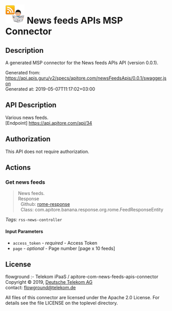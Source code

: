 # ![LOGO](logo.png) News feeds APIs MSP Connector

## Description

A generated MSP connector for the News feeds APIs API (version 0.0.1).

Generated from: https://api.apis.guru/v2/specs/apitore.com/newsFeedsApis/0.0.1/swagger.json<br/>
Generated at: 2019-05-07T11:17:02+03:00

## API Description

Various news feeds.<BR />[Endpoint] https://api.apitore.com/api/34

## Authorization

This API does not require authorization.

## Actions

### Get news feeds

> News feeds.<BR />Response<BR />&nbsp; Github: <a href="https://github.com/keigohtr/apitore-response-parent/tree/master/rome-response">rome-response</a><BR />&nbsp; Class: com.apitore.banana.response.org.rome.FeedResponseEntity<BR />

*Tags:* `rss-news-controller`

#### Input Parameters
* `access_token` - _required_ - Access Token
* `page` - _optional_ - Page number [page x 10 feeds]

## License

flowground :- Telekom iPaaS / apitore-com-news-feeds-apis-connector<br/>
Copyright © 2019, [Deutsche Telekom AG](https://www.telekom.de)<br/>
contact: flowground@telekom.de

All files of this connector are licensed under the Apache 2.0 License. For details
see the file LICENSE on the toplevel directory.
